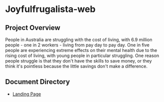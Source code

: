 # Joyfulfrugalista-web
## Project Overview
People in Australia are struggling with the cost of living, with 6.9 million people - one in 2 workers - living from pay day to pay day. One in five people are experiencing extreme effects on their mental health due to the rising cost of living, with young people in particular struggling. One reason people struggle is that they don't have the skills to save money, or they think it's pointless because the little savings don't make a difference.
## Document Directory
* [Landing Page](https://wax-butternut-983.notion.site/The-Joyful-Joyfulfrugalista-Project-cb94c30dcd1f4fcd8cf3f9334867ff90?pvs=4)

